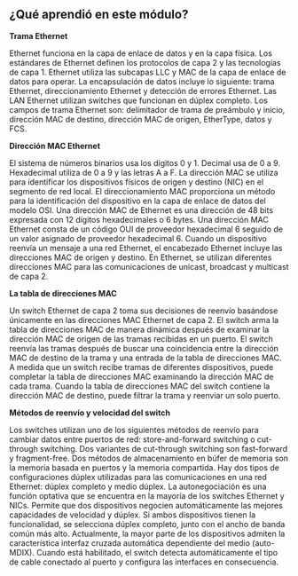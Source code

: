 ## ¿Qué aprendió en este módulo?

**Trama Ethernet**

Ethernet funciona en la capa de enlace de datos y en la capa física. Los estándares de Ethernet definen los protocolos de capa 2 y las tecnologías de capa 1. Ethernet utiliza las subcapas LLC y MAC de la capa de enlace de datos para operar. La encapsulación de datos incluye lo siguiente: trama Ethernet, direccionamiento Ethernet y detección de errores Ethernet. Las LAN Ethernet utilizan switches que funcionan en dúplex completo. Los campos de trama Ethernet son: delimitador de trama de preámbulo y inicio, dirección MAC de destino, dirección MAC de origen, EtherType, datos y FCS.

**Dirección MAC Ethernet**

El sistema de números binarios usa los dígitos 0 y 1. Decimal usa de 0 a 9. Hexadecimal utiliza de 0 a 9 y las letras A a F. La dirección MAC se utiliza para identificar los dispositivos físicos de origen y destino (NIC) en el segmento de red local. El direccionamiento MAC proporciona un método para la identificación del dispositivo en la capa de enlace de datos del modelo OSI. Una dirección MAC de Ethernet es una dirección de 48 bits expresada con 12 dígitos hexadecimales o 6 bytes. Una dirección MAC Ethernet consta de un código OUI de proveedor hexadecimal 6 seguido de un valor asignado de proveedor hexadecimal 6. Cuando un dispositivo reenvía un mensaje a una red Ethernet, el encabezado Ethernet incluye las direcciones MAC de origen y destino. En Ethernet, se utilizan diferentes direcciones MAC para las comunicaciones de unicast, broadcast y multicast de capa 2.

**La tabla de direcciones MAC**

Un switch Ethernet de capa 2 toma sus decisiones de reenvío basándose únicamente en las direcciones MAC Ethernet de capa 2. El switch arma la tabla de direcciones MAC de manera dinámica después de examinar la dirección MAC de origen de las tramas recibidas en un puerto. El switch reenvía las tramas después de buscar una coincidencia entre la dirección MAC de destino de la trama y una entrada de la tabla de direcciones MAC. A medida que un switch recibe tramas de diferentes dispositivos, puede completar la tabla de direcciones MAC examinando la dirección MAC de cada trama. Cuando la tabla de direcciones MAC del switch contiene la dirección MAC de destino, puede filtrar la trama y reenviar un solo puerto.

**Métodos de reenvío y velocidad del switch**

Los switches utilizan uno de los siguientes métodos de reenvío para cambiar datos entre puertos de red: store-and-forward switching o cut-through switching. Dos variantes de cut-through switching son fast-forward y fragment-free. Dos métodos de almacenamiento en búfer de memoria son la memoria basada en puertos y la memoria compartida. Hay dos tipos de configuraciones dúplex utilizadas para las comunicaciones en una red Ethernet: dúplex completo y medio dúplex. La autonegociación es una función optativa que se encuentra en la mayoría de los switches Ethernet y NICs. Permite que dos dispositivos negocien automáticamente las mejores capacidades de velocidad y dúplex. Si ambos dispositivos tienen la funcionalidad, se selecciona dúplex completo, junto con el ancho de banda común más alto. Actualmente, la mayor parte de los dispositivos admiten la característica interfaz cruzada automática dependiente del medio (auto-MDIX). Cuando está habilitado, el switch detecta automáticamente el tipo de cable conectado al puerto y configura las interfaces en consecuencia.